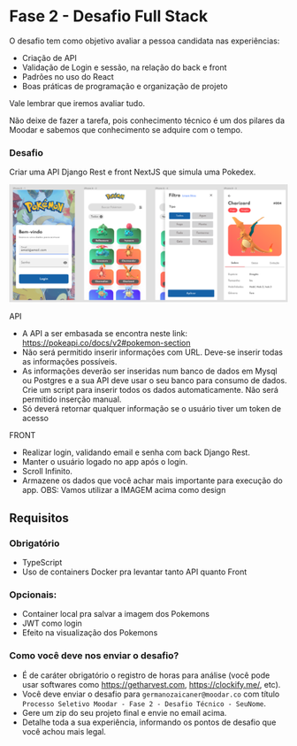 # Fase 2 - Desafio Full Stack

O desafio tem como objetivo avaliar a pessoa candidata nas experiências:

-   Criação de API
-   Validação de Login e sessão, na relação do back e front
-   Padrões no uso do React
-   Boas práticas de programação e organização de projeto

Vale lembrar que iremos avaliar tudo.

Não deixe de fazer a tarefa, pois conhecimento técnico é um dos pilares da Moodar e sabemos que conhecimento se adquire com o tempo.

### Desafio

Criar uma API Django Rest e front NextJS que simula uma Pokedex.

![Moodar](./app_desafio.png)

API

-   A API a ser embasada se encontra neste link: https://pokeapi.co/docs/v2#pokemon-section
-   Não será permitido inserir informações com URL. Deve-se inserir todas as informações possíveis.
-   As informações deverão ser inseridas num banco de dados em Mysql ou Postgres e a sua API deve usar o seu banco para consumo de dados. Crie um script para inserir todos os dados automaticamente. Não será permitido inserção manual.
-   Só deverá retornar qualquer informação se o usuário tiver um token de acesso

FRONT

-   Realizar login, validando email e senha com back Django Rest.
-   Manter o usuário logado no app após o login.
-   Scroll Infinito.
-   Armazene os dados que você achar mais importante para execução do app.
OBS: Vamos utilizar a IMAGEM acima como design

## Requisitos

### Obrigatório

-   TypeScript
-   Uso de containers Docker pra levantar tanto API quanto Front

### Opcionais:

-   Container local pra salvar a imagem dos Pokemons
-   JWT como login
-   Efeito na visualização dos Pokemons

### Como você deve nos enviar o desafio?

-   É de caráter obrigatório o registro de horas para análise (você pode usar softwares como https://getharvest.com, https://clockify.me/, etc).
-   Você deve enviar o desafio para `germanozaicaner@moodar.co` com título `Processo Seletivo Moodar - Fase 2 - Desafio Técnico - SeuNome`.
-   Gere um zip do seu projeto final e envie no email acima.
-   Detalhe toda a sua experiência, informando os pontos de desafio que você achou mais legal.
